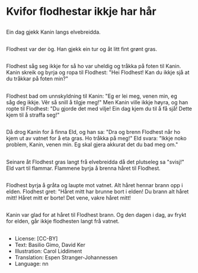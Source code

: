 # Kvifor flodhestar ikkje har hår

##
Ein dag gjekk Kanin langs elvebreidda.

##
Flodhest var der òg. Han gjekk ein tur og åt litt fint grønt gras.

##
Flodhest såg seg ikkje for så ho var uheldig og tråkka på foten til Kanin. Kanin skreik og byrja og ropa til Flodhest: "Hei Flodhest! Kan du ikkje sjå at du tråkkar på foten min?"

##
Flodhest bad om unnskyldning til Kanin: "Eg er lei meg, venen min, eg såg deg ikkje. Vêr så snill å tilgje meg!" Men Kanin ville ikkje høyra, og han ropte til Flodhest: "Du gjorde det med vilje! Ein dag kjem du til å få sjå! Dette kjem til å straffa seg!"

##
Då drog Kanin for å finna Eld, og han sa: "Dra og brenn Flodhest når ho kjem ut av vatnet for å eta gras. Ho tråkka på meg!" Eld svara: "Ikkje noko problem, Kanin, venen min. Eg skal gjera akkurat det du bad meg om."

##
Seinare åt Flodhest gras langt frå elvebreidda då det plutseleg sa "svisj!" Eld vart til flammar. Flammene byrja å brenna håret til Flodhest.

##
Flodhest byrja å gråta og laupte mot vatnet. Alt håret hennar brann opp i elden. Flodhest gret: "Håret mitt har brunne bort i elden! Du brann alt håret mitt! Håret mitt er borte! Det vene, vakre håret mitt!

##
Kanin var glad for at håret til Flodhest brann.
Og den dagen i dag, av frykt for elden, går ikkje flodhesten langt frå vatnet.

##
* License: [CC-BY]
* Text: Basilio Gimo, David Ker
* Illustration: Carol Liddiment
* Translation: Espen Stranger-Johannessen
* Language: nn
